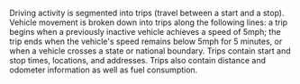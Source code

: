 Driving activity is segmented into trips (travel between a start and a stop). Vehicle movement is broken down into trips along the following lines: a trip begins when a previously inactive vehicle achieves a speed of 5mph; the trip ends when the vehicle's speed remains below 5mph for 5 minutes, or when a vehicle crosses a state or national boundary. Trips contain start and stop times, locations, and addresses. Trips also contain distance and odometer information as well as fuel consumption.